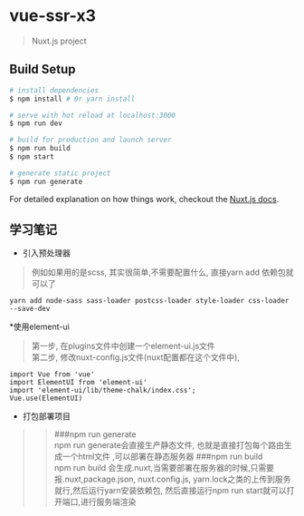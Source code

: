 # vue-ssr-x3

> Nuxt.js project

## Build Setup

``` bash
# install dependencies
$ npm install # Or yarn install

# serve with hot reload at localhost:3000
$ npm run dev

# build for production and launch server
$ npm run build
$ npm start

# generate static project
$ npm run generate
```

For detailed explanation on how things work, checkout the [Nuxt.js docs](https://github.com/nuxt/nuxt.js).

## 学习笔记
* 引入预处理器
> 例如如果用的是scss, 其实很简单,不需要配置什么, 直接yarn add 依赖包就可以了
```
yarn add node-sass sass-loader postcss-loader style-loader css-loader --save-dev
```

*使用element-ui
>第一步, 在plugins文件中创建一个element-ui.js文件 </br>
>第二步, 修改nuxt-config.js文件(nuxt配置都在这个文件中),

```
import Vue from 'vue'
import ElementUI from 'element-ui'
import 'element-ui/lib/theme-chalk/index.css';
Vue.use(ElementUI)
```
* 打包部署项目
>
>> ###npm run generate </br>
>> npm run generate会直接生产静态文件, 也就是直接打包每个路由生成一个html文件 ,可以部署在静态服务器
>> ###npm run build </br>
>> npm run build 会生成.nuxt,当需要部署在服务器的时候,只需要报.nuxt,package.json, nuxt.config.js, yarn.lock之类的上传到服务就行,然后运行yarn安装依赖包, 然后直接运行npm run start就可以打开端口,进行服务端渲染
